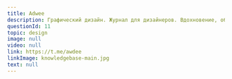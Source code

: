 ```yaml
---
title: Adwee
description: Графический дизайн. Журнал для дизайнеров. Вдохновение, обучение, инструменты. Автор канала — @kirillgreen
questionId: 11
topic: design
image: null
video: null
link: https://t.me/awdee
linkImage: knowledgebase-main.jpg
text: null
---
```


